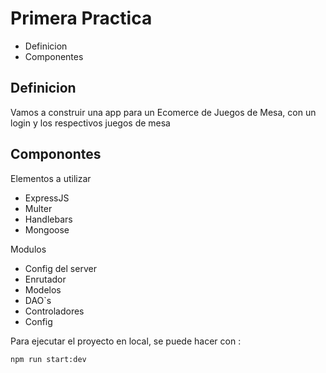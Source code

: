 # Primera Practica
* Definicion
* Componentes
## Definicion
Vamos a construir una app para un Ecomerce de Juegos de Mesa, con un login y los respectivos juegos de mesa

## Componontes
Elementos a utilizar
* ExpressJS
* Multer
* Handlebars
* Mongoose

Modulos
* Config del server
* Enrutador
* Modelos
* DAO`s
* Controladores
* Config

Para ejecutar el proyecto en local, se puede hacer con :
```
npm run start:dev
```
